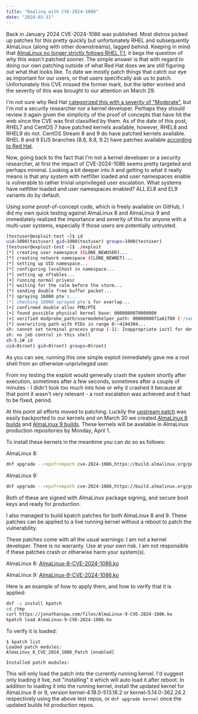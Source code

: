```yaml
---
title: "Dealing with CVE-2024-1086"
date: "2024-03-31"
---
```


Back in January 2024 CVE-2024-1086 was published.  Most distros picked up patches for this pretty quickly but unfortunately RHEL and subsequently AlmaLinux (along with other downstreams), lagged behind.  Keeping in mind that [AlmaLinux no longer strictly follows RHEL 1:1](https://almalinux.org/blog/future-of-almalinux/), it begs the question of why this wasn't patched sooner.  The simple answer is that with regard to doing our own patching outside of what Red Hat does we are still figuring out what that looks like.  To date we mostly patch things that catch our eye as important for our users, or that users specifically ask us to patch.  Unfortunately this CVE missed the former mark, but the latter worked and the severity of this was brought to our attention on March 29.

I'm not sure why Red Hat [categorized this with a severity of "Moderate"](https://access.redhat.com/security/cve/CVE-2024-1086), but I'm not a security researcher nor a kernel developer.  Perhaps they should review it again given the simplicity of the proof of concepts that have hit the web since the CVE was first classified by them.  As of the date of this post, RHEL7 and CentOS 7 have patched kernels available, however, RHEL8 and RHEL9 do not.  CentOS Stream 8 and 9 do have patched kernels available.  RHEL 8 and 9 EUS branches (8.6, 8.8, 9.2) have patches available [according to Red Hat](https://access.redhat.com/security/cve/CVE-2024-1086).

Now, going back to the fact that I'm not a kernel developer or a security researcher, at first the impact of CVE-2024-1086 seems pretty targeted and perhaps minimal.  Looking a bit deeper into it and getting to what it really means is that any system with netfilter loaded and user namespaces enable is vulnerable to rather trivial unprivileged user escalation.  What systems have netfilter loaded and user namespaces enabled?  ALL EL8 and EL9 variants do by default. 

Using some proof-of-concept code, which is freely available on GitHub, I did my own quick testing against AlmaLinux 8 and AlmaLinux 9 and immediately realized the importance and severity of this for anyone with a multi-user systems, especially if those users are potentially untrusted.

```bash
[testuser@exploit-test ~]$ id
uid=1000(testuser) gid=1000(testuser) groups=1000(testuser)
[testuser@exploit-test ~]$ ./exploit
[*] creating user namespace (CLONE_NEWUSER)...
[*] creating network namespace (CLONE_NEWNET)...
[*] setting up UID namespace...
[*] configuring localhost in namespace...
[*] setting up nftables...
[+] running normal privesc
[*] waiting for the calm before the storm...
[*] sending double free buffer packet...
[*] spraying 16000 pte's...
[*] checking 16000 sprayed pte's for overlap...
[+] confirmed double alloc PMD/PTE
[+] found possible physical kernel base: 0000000070000000
[+] verified modprobe_path/usermodehelper_path: 0000000071a61f80 ('/sanitycheck')...
[*] overwriting path with PIDs in range 0->4194304...
sh: cannot set terminal process group (-1): Inappropriate ioctl for device
sh: no job control in this shell
sh-5.1# id
uid=0(root) gid=0(root) groups=0(root)
```

As you can see, running this one simple exploit immediately gave me a root shell from an otherwise-unprivileged user.

From my testing the exploit would generally crash the system shortly after execution, sometimes after a few seconds, sometimes after a couple of minutes - I didn't look too much into how or why it crashed it because at that point it wasn't very relevant - a root escalation was achieved and it had to be fixed, period.

At this point all efforts moved to patching.  Luckily the [upstream patch](https://git.kernel.org/pub/scm/linux/kernel/git/torvalds/linux.git/commit/?id=f342de4e2f33e0e39165d8639387aa6c19dff660) was easily backported to our kernels and on March 30 we created [AlmaLinux 8 builds](https://build.almalinux.org/build/8987) and [AlmaLinux 9 builds](https://build.almalinux.org/build/8923).  These kernels will be available in AlmaLinux production repositories by Monday, April 1.

To install these kernels in the meantime you can do so as follows:

AlmaLinux 8:
```bash
dnf upgrade --repofrompath cve-2024-1086,https://build.almalinux.org/pulp/content/builds/AlmaLinux-8-$(arch)-8987-br
```

AlmaLinux 9:
```bash
dnf upgrade --repofrompath cve-2024-1086,https://build.almalinux.org/pulp/content/builds/AlmaLinux-9-$(arch)-8923-br/
```

Both of these are signed with AlmaLinux package signing, and secure boot keys and ready for production.

I also managed to build kpatch patches for both AlmaLinux 8 and 9.  These patches can be applied to a live running kernel without a reboot to patch the vulnerability.

These patches come with all the usual warnings: I am not a kernel developer. There is no warranty.  Use at your own risk.  I am not responsible if these patches crash or otherwise harm your system(s).

AlmaLinux 8: [AlmaLinux-8-CVE-2024-1086.ko](/files/AlmaLinux-8-CVE-2024-1086.ko)

AlmaLinux 9: [AlmaLinux-9-CVE-2024-1086.ko](/files/AlmaLinux-9-CVE-2024-1086.ko)

Here is an example of how to apply them, and how to verify that it is applied:

```bash
dnf -y install kpatch
cd /tmp
curl https://jonathanspw.com/files/AlmaLinux-9-CVE-2024-1086.ko
kpatch load AlmaLinux-9-CVE-2024-1086.ko
```

To verify it is loaded:
```
$ kpatch list
Loaded patch modules:
AlmaLinux_8_CVE_2024_1086_Patch [enabled]

Installed patch modules:
```

This will only load the patch into the currently running kernel.  I'd suggest only loading it live, not "installing" it which will auto load it after reboot.  In addition to loading it into the running kernel, install the updated kernel for AlmaLinux 8 or 9, version kernel-4.18.0-513.18.2 or kernel-5.14.0-362.24.2 respectively using the above test repos, or `dnf upgrade kernel` once the updated builds hit production repos.

